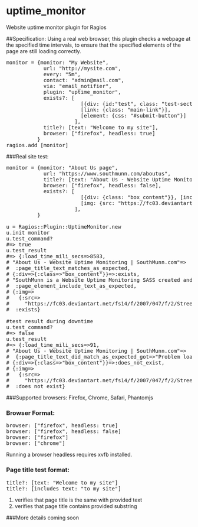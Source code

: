 uptime_monitor
==============

Website uptime monitor plugin for Ragios

##Specification:
Using a real web browser, this plugin checks a webpage at the specified time intervals, to ensure that the specified elements of the page are still loading correctly.
<pre lang="ruby">
monitor = {monitor: "My Website",
            url: "http://mysite.com",
            every: "5m",
            contact: "admin@mail.com",
            via: "email_notifier",
            plugin: "uptime_monitor",
            exists?: [
                        [{div: {id:"test", class: "test-section"}}, [text: "this is a test"]],
                        [link: {class: "main-link"}],
                        [element: {css: "#submit-button"}]
                      ],
            title?: [text: "Welcome to my site"],
            browser: ["firefox", headless: true]
          }
ragios.add [monitor]
</pre>

###Real site test:
<pre lang="ruby">
monitor = {monitor: "About Us page",
            url: "https://www.southmunn.com/aboutus",
            title?: [text: "About Us - Website Uptime Monitoring | SouthMunn.com"],
            browser: ["firefox", headless: false],
            exists?: [
                        [{div: {class: "box_content"}}, [includes_text: "SouthMunn is a Website Uptime Monitoring SASS created and maintained by"]],
                        [img: {src: "https://fc03.deviantart.net/fs14/f/2007/047/f/2/Street_Addiction_by_gizmodus.jpg"}],
                      ],
          }

u = Ragios::Plugin::UptimeMonitor.new
u.init monitor
u.test_command?
#=> true
u.test_result
#=> {:load_time_mili_secs=>8583,
# "About Us - Website Uptime Monitoring | SouthMunn.com"=>
#  :page_title_text_matches_as_expected,
# {:div=>{:class=>"box_content"}}=>:exists,
# "SouthMunn is a Website Uptime Monitoring SASS created and maintained by"=>
#  :page_element_include_text_as_expected,
# {:img=>
#   {:src=>
#     "https://fc03.deviantart.net/fs14/f/2007/047/f/2/Street_Addiction_by_gizmodus.jpg"}}=>
#  :exists}

#test result during downtime
u.test_command?
#=> false
u.test_result
#=> {:load_time_mili_secs=>91,
# "About Us - Website Uptime Monitoring | SouthMunn.com"=>
#  {:page_title_text_did_match_as_expected_got=>"Problem loading page"},
# {:div=>{:class=>"box_content"}}=>:does_not_exist,
# {:img=>
#   {:src=>
#     "https://fc03.deviantart.net/fs14/f/2007/047/f/2/Street_Addiction_by_gizmodus.jpg"}}=>
#  :does_not_exist}
</pre>

###Supported browsers:
Firefox, Chrome, Safari, Phantomjs

### Browser Format:
<pre lang="ruby">
browser: ["firefox", headless: true]
browser: ["firefox", headless: false]
browser: ["firefox"]
browser: ["chrome"]
</pre>
Running a browser headless requires xvfb installed.

### Page title test format:
<pre lang="ruby">
title?: [text: "Welcome to my site"]
title?: [includes_text: "to my site"]
</pre>
1. verifies that page title is the same with provided text
2. verifies that page title contains provided substring

###More details coming soon
